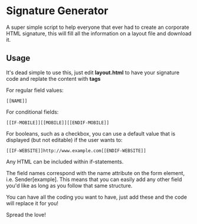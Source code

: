 Signature Generator
=======

A super simple script to help everyone that ever had to create an corporate HTML signature, this will fill all the information on a layout file and download it.

## Usage

It's dead simple to use this, just edit **layout.html** to have your signature code and replate the content with **tags**

For regular field values:

    [[NAME]]

For conditional fields:

    [[IF-MOBILE]][[MOBILE]][[ENDIF-MOBILE]]

For booleans, such as a checkbox, you can use a default value that is displayed (but not editable) if the user wants to:

    [[IF-WEBSITE]]http://www.example.com[[ENDIF-WEBSITE]]

Any HTML can be included within if-statements.

The field names correspond with the name attribute on the form element, i.e. Sender[example]. This means that you can easily add any other field you'd like as long as you follow that same structure.

You can have all the coding you want to have, just add these and the code will replace it for you!

Spread the love!
